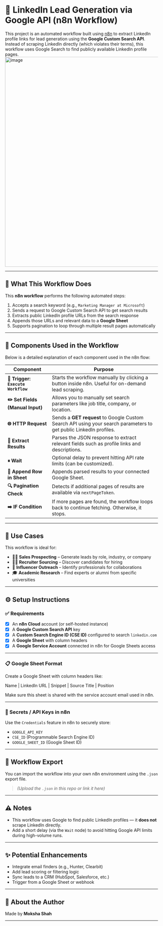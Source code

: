 # 🔗 LinkedIn Lead Generation via Google API (n8n Workflow)

This project is an automated workflow built using [n8n](https://n8n.io/) to extract LinkedIn profile links for lead generation using the **Google Custom Search API**.  
Instead of scraping LinkedIn directly (which violates their terms), this workflow uses Google Search to find publicly available LinkedIn profile pages.
<img width="2968" height="692" alt="image" src="https://github.com/user-attachments/assets/4416bb59-1308-4461-9b27-35e541a57fab" />

---

## 🚀 What This Workflow Does

This **n8n workflow** performs the following automated steps:

1. Accepts a search keyword (e.g., `Marketing Manager at Microsoft`)
2. Sends a request to Google Custom Search API to get search results
3. Extracts public LinkedIn profile URLs from the search response
4. Appends those URLs and relevant data to a **Google Sheet**
5. Supports pagination to loop through multiple result pages automatically

---

## 🧩 Components Used in the Workflow

Below is a detailed explanation of each component used in the n8n flow:

| Component                          | Purpose |
|-----------------------------------|---------|
| **🔘 Trigger: `Execute Workflow`** | Starts the workflow manually by clicking a button inside n8n. Useful for on-demand lead scraping. |
| **✏️ Set Fields (Manual Input)**   | Allows you to manually set search parameters like job title, company, or location. |
| **🌐 HTTP Request**                | Sends a **GET request** to Google Custom Search API using your search parameters to get public LinkedIn profiles. |
| **🧩 Extract Results**             | Parses the JSON response to extract relevant fields such as profile links and descriptions. |
| **⏸ Wait**                        | Optional delay to prevent hitting API rate limits (can be customized). |
| **📄 Append Row in Sheet**        | Appends parsed results to your connected Google Sheet. |
| **🔍 Pagination Check**           | Detects if additional pages of results are available via `nextPageToken`. |
| **➡️ IF Condition**               | If more pages are found, the workflow loops back to continue fetching. Otherwise, it stops. |

---

## 💼 Use Cases

This workflow is ideal for:

- 🧑‍💼 **Sales Prospecting** – Generate leads by role, industry, or company
- 🕵️‍♀️ **Recruiter Sourcing** – Discover candidates for hiring
- 📢 **Influencer Outreach** – Identify professionals for collaborations
- 🎓 **Academic Research** – Find experts or alumni from specific universities

---

## ⚙️ Setup Instructions

### ✅ Requirements

- [x] An **n8n Cloud** account (or self-hosted instance)
- [x] A **Google Custom Search API** key
- [x] A **Custom Search Engine ID (CSE ID)** configured to search `linkedin.com`
- [x] A **Google Sheet** with column headers
- [x] A **Google Service Account** connected in n8n for Google Sheets access

---

### 📋 Google Sheet Format

Create a Google Sheet with column headers like:

Name | LinkedIn URL | Snippet | Source Title | Position


Make sure this sheet is shared with the service account email used in n8n.

---

### 🔐 Secrets / API Keys in n8n

Use the `Credentials` feature in n8n to securely store:

- `GOOGLE_API_KEY`
- `CSE_ID` (Programmable Search Engine ID)
- `GOOGLE_SHEET_ID` (Google Sheet ID)

---

## 📁 Workflow Export

You can import the workflow into your own n8n environment using the `.json` export file.  
> *(Upload the `.json` in this repo or link it here)*

---

## ⚠️ Notes

- This workflow uses Google to find public LinkedIn profiles — it **does not** scrape LinkedIn directly.
- Add a short delay (via the `Wait` node) to avoid hitting Google API limits during high-volume runs.

---

## ✨ Potential Enhancements

- Integrate email finders (e.g., Hunter, Clearbit)
- Add lead scoring or filtering logic
- Sync leads to a CRM (HubSpot, Salesforce, etc.)
- Trigger from a Google Sheet or webhook

---

## 🙋 About the Author

Made by **Moksha Shah**  


---

